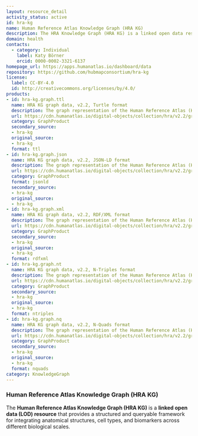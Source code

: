 ```yaml
---
layout: resource_detail
activity_status: active
id: hra-kg
name: Human Reference Atlas Knowledge Graph (HRA KG)
description: The HRA Knowledge Graph (HRA KG) is a linked open data resource that integrates anatomical structures, cell types, and biomarkers to support cross-scale biological queries.
domain: health
contacts:
  - category: Individual
    label: Katy Börner
    orcid: 0000-0002-3321-6137
homepage_url: https://apps.humanatlas.io/dashboard/data
repository: https://github.com/hubmapconsortium/hra-kg
license:
  label: CC-BY-4.0
  id: http://creativecommons.org/licenses/by/4.0/
products:
- id: hra-kg.graph.ttl
  name: HRA KG graph data, v2.2, Turtle format
  description: The graph representation of the Human Reference Atlas (HRA) dataset, v2.2, Turtle format
  url: https://cdn.humanatlas.io/digital-objects/collection/hra/v2.2/graph.ttl
  category: GraphProduct
  secondary_source:
  - hra-kg
  original_source:
  - hra-kg
  format: ttl
- id: hra-kg.graph.json
  name: HRA KG graph data, v2.2, JSON-LD format
  description: The graph representation of the Human Reference Atlas (HRA) dataset, v2.2, JSON-LD format
  url: https://cdn.humanatlas.io/digital-objects/collection/hra/v2.2/graph.json
  category: GraphProduct
  format: jsonld
  secondary_source:
  - hra-kg
  original_source:
  - hra-kg
- id: hra-kg.graph.xml
  name: HRA KG graph data, v2.2, RDF/XML format
  description: The graph representation of the Human Reference Atlas (HRA) dataset, v2.2, RDF/XML format
  url: https://cdn.humanatlas.io/digital-objects/collection/hra/v2.2/graph.xml
  category: GraphProduct
  secondary_source:
  - hra-kg
  original_source:
  - hra-kg
  format: rdfxml
- id: hra-kg.graph.nt
  name: HRA KG graph data, v2.2, N-Triples format
  description: The graph representation of the Human Reference Atlas (HRA) dataset, v2.2, N-Triples format
  url: https://cdn.humanatlas.io/digital-objects/collection/hra/v2.2/graph.nt
  category: GraphProduct
  secondary_source:
  - hra-kg
  original_source:
  - hra-kg
  format: ntriples
- id: hra-kg.graph.nq
  name: HRA KG graph data, v2.2, N-Quads format
  description: The graph representation of the Human Reference Atlas (HRA) dataset, v2.2, N-Quads format
  url: https://cdn.humanatlas.io/digital-objects/collection/hra/v2.2/graph.nq
  category: GraphProduct
  secondary_source:
  - hra-kg
  original_source:
  - hra-kg
  format: nquads
category: KnowledgeGraph
---
```


### Human Reference Atlas Knowledge Graph (HRA KG)

The **Human Reference Atlas Knowledge Graph (HRA KG)** is a **linked open data (LOD) resource** that provides a structured and queryable framework for integrating anatomical structures, cell types, and biomarkers across different biological scales.
